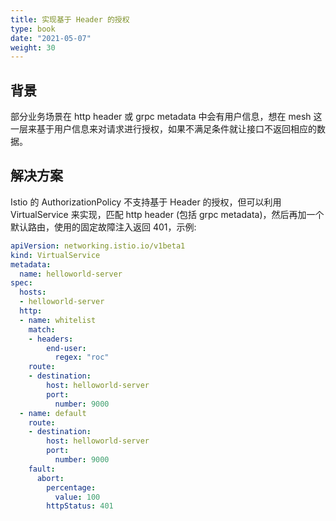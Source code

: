 ```yaml
---
title: 实现基于 Header 的授权
type: book
date: "2021-05-07"
weight: 30
---
```


## 背景

部分业务场景在 http header 或 grpc metadata 中会有用户信息，想在 mesh 这一层来基于用户信息来对请求进行授权，如果不满足条件就让接口不返回相应的数据。

## 解决方案

Istio 的 AuthorizationPolicy 不支持基于 Header 的授权，但可以利用 VirtualService 来实现，匹配 http header (包括 grpc metadata)，然后再加一个默认路由，使用的固定故障注入返回 401，示例:

```yaml
apiVersion: networking.istio.io/v1beta1
kind: VirtualService
metadata:
  name: helloworld-server
spec:
  hosts:
  - helloworld-server
  http:
  - name: whitelist
    match:
    - headers:
        end-user:
          regex: "roc"
    route:
    - destination:
        host: helloworld-server
        port:
          number: 9000
  - name: default
    route:
    - destination:
        host: helloworld-server
        port:
          number: 9000
    fault:
      abort:
        percentage:
          value: 100
        httpStatus: 401
```